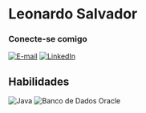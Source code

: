 #  Leonardo Salvador



### Conecte-se comigo

[![E-mail](https://img.shields.io/badge/-Email-000?style=for-the-badge&logo=microsoft-outlook&logoColor=E94D5F)](mailto:leosalvador.ernesto@gmail.com)
[![LinkedIn](https://img.shields.io/badge/-LinkedIn-000?style=for-the-badge&logo=linkedin&logoColor=30A3DC)](https://www.linkedin.com/in/leonardo-salvador-064859a3/)


## Habilidades
![Java](https://img.shields.io/badge/HTML5-E34F26?style=for-the-badge&logo=html5&logoColor=white)
![Banco de Dados Oracle](https://img.shields.io/badge/CSS3-1572B6?style=for-the-badge&logo=css3&logoColor=white)



